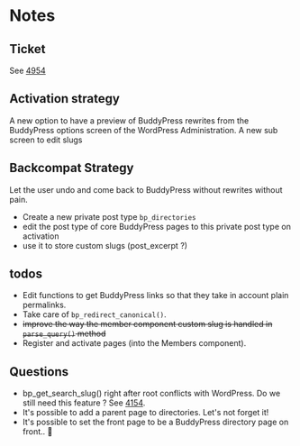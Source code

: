 # Notes

## Ticket

See [4954](https://buddypress.trac.wordpress.org/ticket/4954)

## Activation strategy

A new option to have a preview of BuddyPress rewrites from the BuddyPress options screen of the WordPress Administration.
A new sub screen to edit slugs

## Backcompat Strategy

Let the user undo and come back to BuddyPress without rewrites without pain.
- Create a new private post type `bp_directories`
- edit the post type of core BuddyPress pages to this private post type on activation
- use it to store custom slugs (post_excerpt ?)

## todos

- Edit functions to get BuddyPress links so that they take in account plain permalinks.
- Take care of `bp_redirect_canonical()`.
- ~~improve the way the member component custom slug is handled in `parse_query()` method~~
- Register and activate pages (into the Members component).

## Questions

- bp_get_search_slug() right after root conflicts with WordPress. Do we still need this feature ? See [4154](https://buddypress.trac.wordpress.org/ticket/4154).
- It's possible to add a parent page to directories. Let's not forget it!
- It's possible to set the front page to be a BuddyPress directory page on front.. 😬
